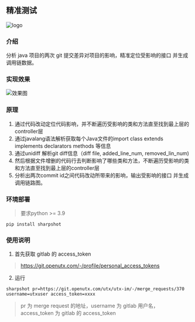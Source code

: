 ## 精准测试
![logo](./images/logo100x100.png)

### 介绍

分析 java 项目的两次 git 提交差异对项目的影响，精准定位受影响的接口 并生成调用链数据。

### 实现效果
![效果图](./images/img.png)

### 原理
1. 通过代码改动定位代码影响，并不断遍历受影响的类和方法直至找到最上层的controller层
2. 通过javalang语法解析获取每个Java文件的import class extends implements declarators methods 等信息
3. 通过unidiff 解析git diff信息（diff file, added_line_num, removed_lin_num)
4. 然后根据文件增删的代码行去判断影响了哪些类和方法，不断遍历受影响的类和方法直至找到最上层的controller层
5. 分析出两次commit id之间代码改动所带来的影响，输出受影响的接口 并生成调用链路图。

### 环境部署
>要求python >= 3.9
    
```shell
pip install sharpshot
```
### 使用说明
1. 首先获取 gitlab 的 access_token
>https://git.openutx.com/-/profile/personal_access_tokens
2. 运行
```shell
sharpshot pr=https://git.openutx.com/utx/utx-im/-/merge_requests/370 username=utxuser access_token=xxxx
```
>pr 为 merge request 的地址，username 为 gitlab 用户名，access_token 为 gitlab 的 access_token
